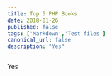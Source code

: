 ```yaml
---
title: Top 5 PHP Books
date: 2018-01-26
published: false
tags: ['Markdown','Test files']
canonical_url: false
description: "Yes"
---
```


Yes
